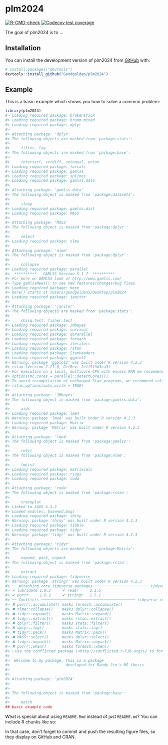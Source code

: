 
<!-- README.md is generated from README.Rmd. Please edit that file -->

# plm2024

<!-- badges: start -->

[![R-CMD-check](https://github.com/Goodgolden/plmlmm/actions/workflows/R-CMD-check.yaml/badge.svg)](https://github.com/Goodgolden/plmlmm/actions/workflows/R-CMD-check.yaml)
[![Codecov test
coverage](https://codecov.io/gh/plmlmm/branch/20221115/graph/badge.svg)](https://app.codecov.io/gh/plmlmm?branch=20221115)

<!-- badges: end -->

The goal of plm2024 is to …

## Installation

You can install the development version of plm2024 from
[GitHub](https://github.com/) with:

``` r
# install.packages("devtools")
devtools::install_github("Goodgolden/plm2024")
```

## Example

This is a basic example which shows you how to solve a common problem:

``` r
library(plm2024)
#> Loading required package: brokenstick
#> Loading required package: broom.mixed
#> Loading required package: dplyr
#> 
#> Attaching package: 'dplyr'
#> The following objects are masked from 'package:stats':
#> 
#>     filter, lag
#> The following objects are masked from 'package:base':
#> 
#>     intersect, setdiff, setequal, union
#> Loading required package: forcats
#> Loading required package: gamlss
#> Loading required package: splines
#> Loading required package: gamlss.data
#> 
#> Attaching package: 'gamlss.data'
#> The following object is masked from 'package:datasets':
#> 
#>     sleep
#> Loading required package: gamlss.dist
#> Loading required package: MASS
#> 
#> Attaching package: 'MASS'
#> The following object is masked from 'package:dplyr':
#> 
#>     select
#> Loading required package: nlme
#> 
#> Attaching package: 'nlme'
#> The following object is masked from 'package:dplyr':
#> 
#>     collapse
#> Loading required package: parallel
#>  **********   GAMLSS Version 5.1-7  **********
#> For more on GAMLSS look at http://www.gamlss.com/
#> Type gamlssNews() to see new features/changes/bug fixes.
#> Loading required package: here
#> here() starts at /Users/goodgolden5/Desktop/plm2024
#> Loading required package: janitor
#> 
#> Attaching package: 'janitor'
#> The following objects are masked from 'package:stats':
#> 
#>     chisq.test, fisher.test
#> Loading required package: JMbayes
#> Loading required package: survival
#> Loading required package: doParallel
#> Loading required package: foreach
#> Loading required package: iterators
#> Loading required package: rstan
#> Loading required package: StanHeaders
#> Loading required package: ggplot2
#> Warning: package 'ggplot2' was built under R version 4.2.3
#> rstan (Version 2.21.8, GitRev: 2e1f913d3ca3)
#> For execution on a local, multicore CPU with excess RAM we recommend calling
#> options(mc.cores = parallel::detectCores()).
#> To avoid recompilation of unchanged Stan programs, we recommend calling
#> rstan_options(auto_write = TRUE)
#> 
#> Attaching package: 'JMbayes'
#> The following object is masked from 'package:gamlss.data':
#> 
#>     aids
#> Loading required package: lme4
#> Warning: package 'lme4' was built under R version 4.2.3
#> Loading required package: Matrix
#> Warning: package 'Matrix' was built under R version 4.2.3
#> 
#> Attaching package: 'lme4'
#> The following object is masked from 'package:gamlss':
#> 
#>     refit
#> The following object is masked from 'package:nlme':
#> 
#>     lmList
#> Loading required package: matrixcalc
#> Loading required package: rjags
#> Loading required package: coda
#> 
#> Attaching package: 'coda'
#> The following object is masked from 'package:rstan':
#> 
#>     traceplot
#> Linked to JAGS 4.3.2
#> Loaded modules: basemod,bugs
#> Loading required package: shiny
#> Warning: package 'shiny' was built under R version 4.2.3
#> Loading required package: tibble
#> Loading required package: tidyr
#> Warning: package 'tidyr' was built under R version 4.2.3
#> 
#> Attaching package: 'tidyr'
#> The following objects are masked from 'package:Matrix':
#> 
#>     expand, pack, unpack
#> The following object is masked from 'package:rstan':
#> 
#>     extract
#> Loading required package: tidyverse
#> Warning: package 'stringr' was built under R version 4.2.3
#> ── Attaching core tidyverse packages ──────────────────────── tidyverse 2.0.0 ──
#> ✔ lubridate 1.9.3     ✔ readr     2.1.5
#> ✔ purrr     1.0.2     ✔ stringr   1.5.1
#> ── Conflicts ────────────────────────────────────────── tidyverse_conflicts() ──
#> ✖ purrr::accumulate() masks foreach::accumulate()
#> ✖ nlme::collapse()    masks dplyr::collapse()
#> ✖ tidyr::expand()     masks Matrix::expand()
#> ✖ tidyr::extract()    masks rstan::extract()
#> ✖ dplyr::filter()     masks stats::filter()
#> ✖ dplyr::lag()        masks stats::lag()
#> ✖ tidyr::pack()       masks Matrix::pack()
#> ✖ MASS::select()      masks dplyr::select()
#> ✖ tidyr::unpack()     masks Matrix::unpack()
#> ✖ purrr::when()       masks foreach::when()
#> ℹ Use the conflicted package (<http://conflicted.r-lib.org/>) to force all conflicts to become errors
#> 
#>  Welcome to my package; this is a package
#>                         developed for Randy Jin's MS thesis
#> 
#> 
#> Attaching package: 'plm2024'
#> 
#> 
#> The following object is masked from 'package:base':
#> 
#>     match
## basic example code
```

What is special about using `README.Rmd` instead of just `README.md`?
You can include R chunks like so:

In that case, don’t forget to commit and push the resulting figure
files, so they display on GitHub and CRAN.
